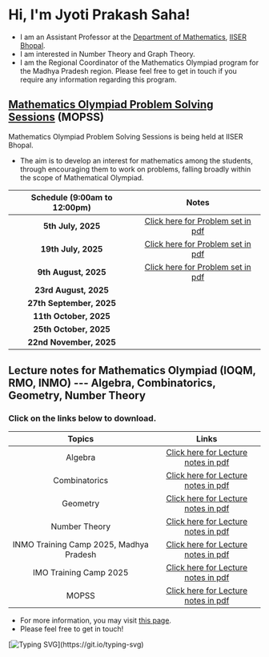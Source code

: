 # Hi, I'm Jyoti Prakash Saha!

* I am an Assistant Professor at the [Department of Mathematics](https://maths.iiserb.ac.in/), [IISER Bhopal](https://www.iiserb.ac.in/).
* I am interested in Number Theory and Graph Theory.
* I am the Regional Coordinator of the Mathematics Olympiad program for the Madhya Pradesh region. Please feel free to get in touch if you require any information regarding this program. 

## [Mathematics Olympiad Problem Solving Sessions](https://jpsaha.github.io/MOTP/MOPSS/) (MOPSS)

Mathematics Olympiad Problem Solving Sessions is being held at IISER Bhopal.

  * The aim is to develop an interest for mathematics among the students, through encouraging them to work on problems, falling broadly within the scope of Mathematical Olympiad.


|     Schedule  (**9:00am to 12:00pm**)   |      Notes     |
| :------------: | :------------: |
| **5th July, 2025** | [Click here for Problem set in pdf](https://jpsaha.github.io/MOTP/assets/pdf/MOPSS/MOPSS25July05.pdf) |
| **19th July, 2025** |   [Click here for Problem set in pdf](https://jpsaha.github.io/MOTP/assets/pdf/MOPSS/MOPSS25July19.pdf) |
| **9th August, 2025** |   [Click here for Problem set in pdf](https://jpsaha.github.io/MOTP/assets/pdf/MOPSS/MOPSS25Aug09.pdf) |
| **23rd August, 2025** |            |   
| **27th September, 2025** |            |
| **11th October, 2025** |            | 
| **25th October, 2025** |            | 
| **22nd November, 2025** |            |


## Lecture notes for Mathematics Olympiad (IOQM, RMO, INMO) --- Algebra, Combinatorics, Geometry, Number Theory

### Click on the links below to download.

|      Topics       |        Links     |
| :------------: | :------------: |
| Algebra | [Click here for Lecture notes in pdf](https://jpsaha.github.io/MOTP/Algebra/) |
| Combinatorics | [Click here for Lecture notes in pdf](https://jpsaha.github.io/MOTP/Combinatorics/) |
| Geometry | [Click here for Lecture notes in pdf](https://jpsaha.github.io/MOTP/Geometry/) |
| Number Theory | [Click here for Lecture notes in pdf](https://jpsaha.github.io/MOTP/NumberTheory/) |
| INMO Training Camp 2025, Madhya Pradesh | [Click here for Lecture notes in pdf](https://jpsaha.github.io/MOTP/INMOTC/) |
| IMO Training Camp 2025 | [Click here for Lecture notes in pdf](https://jpsaha.github.io/MOTP/IMOTC/) |
| MOPSS | [Click here for Lecture notes in pdf](https://jpsaha.github.io/MOTP/MOPSS/) |



  * For more information, you may visit [this page](https://jpsaha.github.io/MOTP/MOPSS/).
  * Please feel free to get in touch!
 
[![Typing SVG](https://readme-typing-svg.demolab.com/?lines=Hi+there+👋,+I+am+Jyoti+Prakash+Saha;+Welcome+to+My+Profile!)](https://git.io/typing-svg)

<!--
**jpsaha/jpsaha** is a ✨ _special_ ✨ repository because its `README.md` (this file) appears on your GitHub profile.

Here are some ideas to get you started:

- 🔭 I’m currently working on ...
- 🌱 I’m currently learning ...
- 👯 I’m looking to collaborate on ...
- 🤔 I’m looking for help with ...
- 💬 Ask me about ...
- 📫 How to reach me: ...
- 😄 Pronouns: ...
- ⚡ Fun fact: ...
-->
